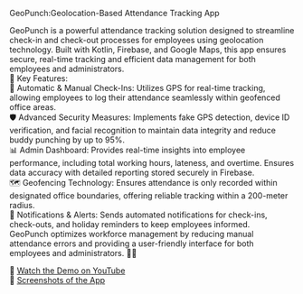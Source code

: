 GeoPunch:Geolocation-Based Attendance Tracking App       

GeoPunch is a powerful attendance tracking solution designed to streamline check-in and check-out processes for employees using geolocation technology. Built with Kotlin, Firebase, and Google Maps, this app ensures secure, real-time tracking and efficient data management for both employees and administrators.     
🔑 Key Features:       
🚀 Automatic & Manual Check-Ins: Utilizes GPS for real-time tracking, allowing employees to log their attendance seamlessly within geofenced office areas.     
🛡️ Advanced Security Measures: Implements fake GPS detection, device ID verification, and facial recognition to maintain data integrity and reduce buddy punching by up to 95%.      
📊 Admin Dashboard: Provides real-time insights into employee performance, including total working hours, lateness, and overtime. Ensures data accuracy with detailed reporting stored securely in Firebase.     
🗺️ Geofencing Technology: Ensures attendance is only recorded within designated office boundaries, offering reliable tracking within a 200-meter radius.     
🔔 Notifications & Alerts: Sends automated notifications for check-ins, check-outs, and holiday reminders to keep employees informed.        
GeoPunch optimizes workforce management by reducing manual attendance errors and providing a user-friendly interface for both employees and administrators. 🤝✨       
   
🎥 [Watch the Demo on YouTube](https://www.youtube.com/watch?v=tvHM_ccQD_I)  
🎥 [Screenshots of the App](https://drive.google.com/drive/folders/1lMkINlZcBE7pPGkfhyjYIXLMTivuHv5v?usp=drive_link)













